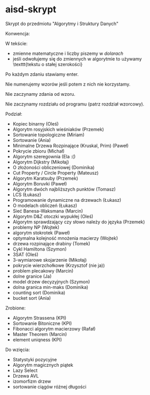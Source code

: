 # aisd-skrypt
Skrypt do przedmiotu "Algorytmy i Struktury Danych"

Konwencja:

W tekście:
- zmienne matematyczne i liczby piszemy w $dolarach$
- jeśli odwołujemy się do zmiennych w algorytmie to używamy \texttt{tekstu o stałej szerokości}

Po każdym zdaniu stawiamy enter.

Nie numerujemy wzorów jeśli potem z nich nie korzystamy.

Nie zaczynamy zdania od wzoru.

Nie zaczynamy rozdziału od programu (patrz rozdział wzorcowy).

Podział:

- Kopiec binarny (Oleś)
- Algorytm rosyjskich wieśniaków (Przemek)
- Sortowanie topologiczne (Miriam)
- Sortowanie (Ania)
- Minimalne Drzewa Rozpinające (Kruskal, Prim) (Paweł)
- Pokrycie zbioru (Michał)
- Algorytm szeregownia (Ela :()
- Algorytm Dijkstry (Mikołaj)
- O złożoności obliczeniowej (Dominika)
- Cut Property / Circle Property (Mateusz)
- Algorytm Karatsuby (Przemek)
- Algorytm Boruvki (Paweł)
- Algorytm dwóch najbliższych punktów (Tomasz)
- LCS (Łukasz)
- Programowanie dynamiczne na drzewach (Łukasz)
- O modelach obliczeń (Łukasz)
- Sieć Banesa-Waksmana (Marcin)
- Algorytm D&Z otoczki wypukłej (Oleś)
- Algorytm sprawdzający czy słowo należy do języka (Przemek)
- problemy NP (Wojtek)
- algorytm stokrotek (Paweł)
- optymalna kolejność mnożenia macierzy (Wojtek)
- drzewa rozpinające drabiny (Tomek)
- Cykl Hamiltona (Szymon)
- 3SAT (Oleś)
- 3-wymiarowe skojarzenie (Mikołaj)
- pokrycie wierzchołkowe (Krzysztof (nie ja))
- problem plecakowy (Marcin)
- dolne granice (Ja)
- model drzew decyzyjnych (Szymon)
- dolna granica min-maks (Dominika)
- counting sort (Dominika)
- bucket sort (Ania)

Zrobione:

- Algorytm Strassena (KPI)
- Sortowanie Bitoniczne (KPI)
- Fibonacci algorytm macierzowy (Rafał)
- Master Theorem (Marcin)
- element uniqness (KPI)

Do wzięcia:

- Statystyki pozycyjne
- Algorytm magicznych piątek
- Lazy Select
- Drzewa AVL
- izomorfizm drzew
- sortowanie ciągów różnej długości
